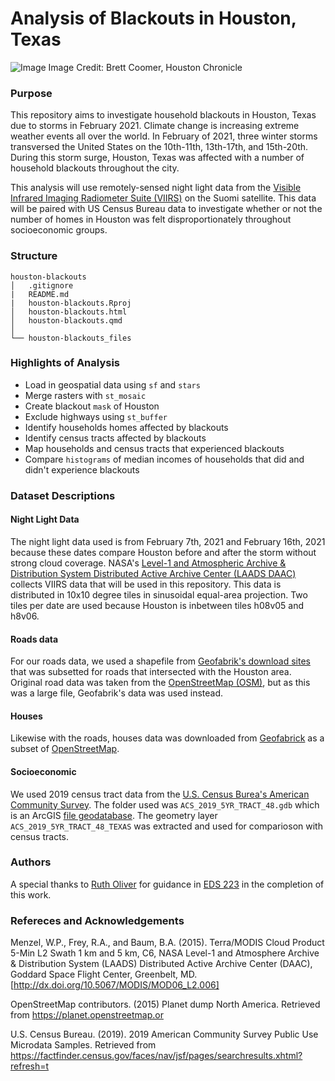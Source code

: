 # Analysis of Blackouts in Houston, Texas
![Image](https://s.hdnux.com/photos/01/24/10/56/22055870/6/rawImage.jpg)
Image Credit: Brett Coomer, Houston Chronicle

### Purpose 
This repository aims to investigate household blackouts in Houston, Texas due to storms in February 2021. Climate change is increasing extreme weather events all over the world. In February of 2021, three winter storms transversed the United States on the 10th-11th, 13th-17th, and 15th-20th. During this storm surge, Houston, Texas was affected with a number of household blackouts throughout the city. 

This analysis will use remotely-sensed night light data from the [Visible Infrared Imaging Radiometer Suite (VIIRS)](https://en.wikipedia.org/wiki/Visible_Infrared_Imaging_Radiometer_Suite) on the Suomi satellite. This data will be paired with US Census Bureau data to investigate whether or not the number of homes in Houston was felt disproportionately throughout socioeconomic groups. 

### Structure
```{r}
houston-blackouts  
│   .gitignore
|   README.md
|   houston-blackouts.Rproj
│   houston-blackouts.html
│   houston-blackouts.qmd
│
└── houston-blackouts_files
```

### Highlights of Analysis
- Load in geospatial data using `sf` and `stars`
- Merge rasters with `st_mosaic`
- Create blackout `mask` of Houston
- Exclude highways using `st_buffer`
- Identify households homes affected by blackouts
- Identify census tracts affected by blackouts
- Map households and census tracts that experienced blackouts
- Compare `histograms` of median incomes of households that did and didn't experience blackouts

### Dataset Descriptions

#### Night Light Data
The night light data used is from February 7th, 2021 and February 16th, 2021 because these dates compare Houston before and after the storm without strong cloud coverage. NASA's [Level-1 and Atmospheric Archive & Distribution System Distributed Active Archive Center (LAADS DAAC)](https://ladsweb.modaps.eosdis.nasa.gov/) collects VIIRS data that will be used in this repository. This data is distributed in 10x10 degree tiles in sinusoidal equal-area projection. Two tiles per date are used because Houston is inbetween tiles h08v05 and h8v06.

#### Roads data
For our roads data, we used a shapefile from [Geofabrik's download sites](https://download.geofabrik.de/) that was subsetted for roads that intersected with the Houston area. Original road data was taken from the [OpenStreetMap (OSM)](https://planet.openstreetmap.org/), but as this was a large file, Geofabrik's data was used instead. 

#### Houses
Likewise with the roads, houses data was downloaded from [Geofabrick](https://download.geofabrik.de/) as a subset of [OpenStreetMap](https://planet.openstreetmap.org/).

#### Socioeconomic
We used 2019 census tract data from the [U.S. Census Burea's American Community Survey](https://www.census.gov/programs-surveys/acs). The folder used was `ACS_2019_5YR_TRACT_48.gdb` which is an ArcGIS [file geodatabase](https://desktop.arcgis.com/en/arcmap/latest/manage-data/administer-file-gdbs/file-geodatabases.htm). The geometry layer `ACS_2019_5YR_TRACT_48_TEXAS` was extracted and used for comparioson with census tracts. 

### Authors
A special thanks to [Ruth Oliver](https://github.com/ryoliver) for guidance in [EDS 223](https://eds-223-geospatial.github.io/) in the completion of this work. 

### Refereces and Acknowledgements 

Menzel, W.P., Frey, R.A., and Baum, B.A. (2015). Terra/MODIS Cloud Product 5-Min L2
Swath 1 km and 5 km, C6, NASA Level-1 and Atmosphere Archive & Distribution System
(LAADS) Distributed Active Archive Center (DAAC), Goddard Space Flight Center,
Greenbelt, MD. [http://dx.doi.org/10.5067/MODIS/MOD06_L2.006]

OpenStreetMap contributors. (2015) Planet dump North America. Retrieved from
https://planet.openstreetmap.or

U.S. Census Bureau. (2019). 2019 American Community Survey Public Use Microdata
Samples. Retrieved from
https://factfinder.census.gov/faces/nav/jsf/pages/searchresults.xhtml?refresh=t

